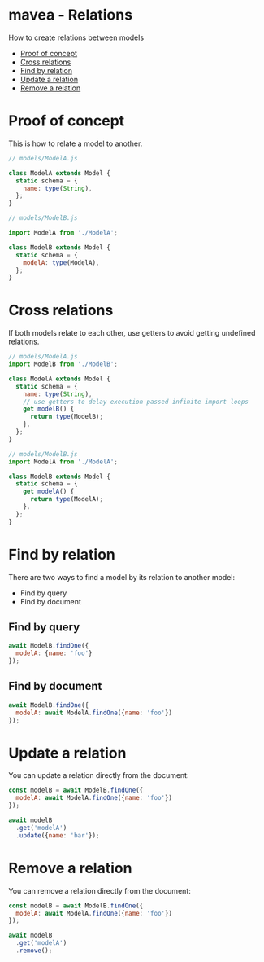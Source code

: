 mavea - Relations
===

How to create relations between models

- [Proof of concept](#proof-of-concept)
- [Cross relations](#cross-relations)
- [Find by relation](#find-by-relation)
- [Update a relation](#update-a-relation)
- [Remove a relation](#remove-a-relation)

# <a id="proof-of-concept"></a>Proof of concept

This is how to relate a model to another.

```javascript
// models/ModelA.js

class ModelA extends Model {
  static schema = {
    name: type(String),
  };
}

// models/ModelB.js

import ModelA from './ModelA';

class ModelB extends Model {
  static schema = {
    modelA: type(ModelA),
  };
}
```

# <a id="cross-relations"></a>Cross relations

If both models relate to each other, use getters to avoid getting undefined relations.

```javascript
// models/ModelA.js
import ModelB from './ModelB';

class ModelA extends Model {
  static schema = {
    name: type(String),
    // use getters to delay execution passed infinite import loops
    get modelB() {
      return type(ModelB);
    },
  };
}

// models/ModelB.js
import ModelA from './ModelA';

class ModelB extends Model {
  static schema = {
    get modelA() {
      return type(ModelA);
    },
  };
}
```

# <a id="find-by-relation"></a>Find by relation

There are two ways to find a model by its relation to another model:

- Find by query
- Find by document

## <a id="find-by-query"></a>Find by query

```javascript
await ModelB.findOne({
  modelA: {name: 'foo'}
});
```

## <a id="find-by-document"></a>Find by document

```javascript
await ModelB.findOne({
  modelA: await ModelA.findOne({name: 'foo'})
});
```

# <a id="update-a-relation"></a>Update a relation

You can update a relation directly from the document:

```javascript
const modelB = await ModelB.findOne({
  modelA: await ModelA.findOne({name: 'foo'})
});

await modelB
  .get('modelA')
  .update({name: 'bar'});
```

# <a id="remove-a-relation"></a>Remove a relation

You can remove a relation directly from the document:

```javascript
const modelB = await ModelB.findOne({
  modelA: await ModelA.findOne({name: 'foo'})
});

await modelB
  .get('modelA')
  .remove();
```
